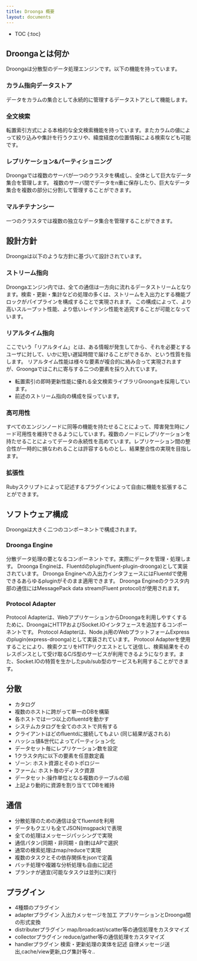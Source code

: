 ```yaml
---
title: Droonga 概要
layout: documents
---
```


* TOC
{:toc}

## Droongaとは何か

Droongaは分散型のデータ処理エンジンです。以下の機能を持っています。

### カラム指向データストア

データをカラムの集合として永続的に管理するデータストアとして機能します。

### 全文検索

転置索引方式による本格的な全文検索機能を持っています。またカラムの値によって絞り込みや集計を行うクエリや、緯度経度の位置情報による検索なども可能です。

### レプリケーション&パーティショニング

Droongaでは複数のサーバが一つのクラスタを構成し、全体として巨大なデータ集合を管理します。
複数のサーバ間でデータをn重に保存したり、巨大なデータ集合を複数の部分に分割して管理することができます。

### マルチテナンシー

一つのクラスタでは複数の独立なデータ集合を管理することができます。

## 設計方針

Droongaは以下のような方針に基づいて設計されています。

### ストリーム指向

Droongaエンジン内では、全ての通信は一方向に流れるデータストリームとなります。検索・更新・集計などの処理の多くは、ストリームを入出力とする機能ブロックがパイプラインを構成することで実現されます。
この構成によって、より高いスループット性能、より低いレイテンシ性能を追究することが可能となっています。

### リアルタイム指向

ここでいう「リアルタイム」とは、ある情報が発生してから、それを必要とするユーザに対して、いかに短い遅延時間で届けることができるか、という性質を指します。
リアルタイム性能は様々な要素が複合的に絡み合って実現されますが、Groongaではこれに寄与する二つの要素を採り入れています。

* 転置索引の即時更新性能に優れる全文検索ライブラリGroongaを採用しています。
* 前述のストリーム指向の構成を採っています。

### 高可用性

すべてのエンジンノードに同等の機能を持たせることによって、障害発生時にノード可用性を維持できるようにしています。複数のノードにレプリケーションを持たせることによってデータの永続性を高めています。レプリケーション間の整合性が一時的に損なわれることは許容するものとし、結果整合性の実現を目指します。

### 拡張性

Rubyスクリプトによって記述するプラグインによって自由に機能を拡張することができます。

## ソフトウェア構成

Droongaは大きく二つのコンポーネントで構成されます。

### Droonga Engine

分散データ処理の要となるコンポーネントです。実際にデータを管理・処理します。
Droonga Engineは、Fluentdのplugin(fluent-plugin-droonga)として実装されています。
Droonga Engineへの入出力インタフェースにはFluentdで使用できるあらゆるpluginがそのまま適用できます。
Droonga Engineのクラスタ内部の通信にはMessagePack data stream(Fluent protocol)が使用されます。

### Protocol Adapter

Protocol Adapterは、WebアプリケーションからDroongaを利用しやすくするために、DroongaにHTTPおよびSocket.IOインタフェースを追加するコンポーネントです。
Protocol Adapterは、Node.js用のWebプラットフォームExpressのplugin(express-droonga)として実装されています。
Protocol Adapterを使用することにより、検索クエリをHTTPリクエストとして送信し、検索結果をそのレスポンスとして受け取るC/S型のサービスが利用できるようになります。また、Socket.IOの特質を生かしたpub/sub型のサービスも利用することができます。

## 分散

* カタログ
* 複数のホストに跨がって単一のDBを構築
* 各ホストでは一つ以上のfluentdを動かす
* システムカタログを全てのホストで共有する
* クライアントはどのfluentdに接続してもよい
  (同じ結果が返される)
* ハッシュ値&世代によってパーティション化
* データセット毎にレプリケーション数を設定
* 1クラスタ内に以下の要素を任意数定義
* ゾーン: ホスト資源とそのトポロジー
* ファーム: ホスト毎のディスク資源
* データセット:操作単位となる複数のテーブルの組
* 上記より動的に資源を割り当ててDBを維持

## 通信

* 分散処理のための通信は全てfluentdを利用
* データもクエリも全てJSON(msgpack)で表現
* 全ての処理はメッセージパッシングで実現
* 通信パタン(同期・非同期・自律)はAPで選択
* 通常の検索処理はmap/reduceで実現
* 複数のタスクとその依存関係をjsonで定義
* バッチ処理や複雑な分析処理も自由に記述
* プランナが適宜(可能なタスクは並列に)実行

## プラグイン

* 4種類のプラグイン
* adapterプラグイン
  入出力メッセージを加工
  アプリケーションとDroonga間の形式変換
* distributerプラグイン
  map/broadcast/scatter等の通信処理をカスタマイズ
* collectorプラグイン
  reduce/gather等の通信処理をカスタマイズ
* handlerプラグイン
  検索・更新処理の実体を記述
  自律メッセージ送出,cache/view更新,ログ集計等々..
